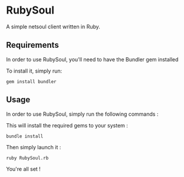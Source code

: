 RubySoul
========

A simple netsoul client written in Ruby.

Requirements
------------

In order to use RubySoul, you'll need to have the Bundler gem installed

To install it, simply run:

```
gem install bundler
````

Usage
-----

In order to use RubySoul, simply run the following commands :

This will install the required gems to your system :

```
bundle install
```

Then simply launch it :

```
ruby RubySoul.rb
```

You're all set !


